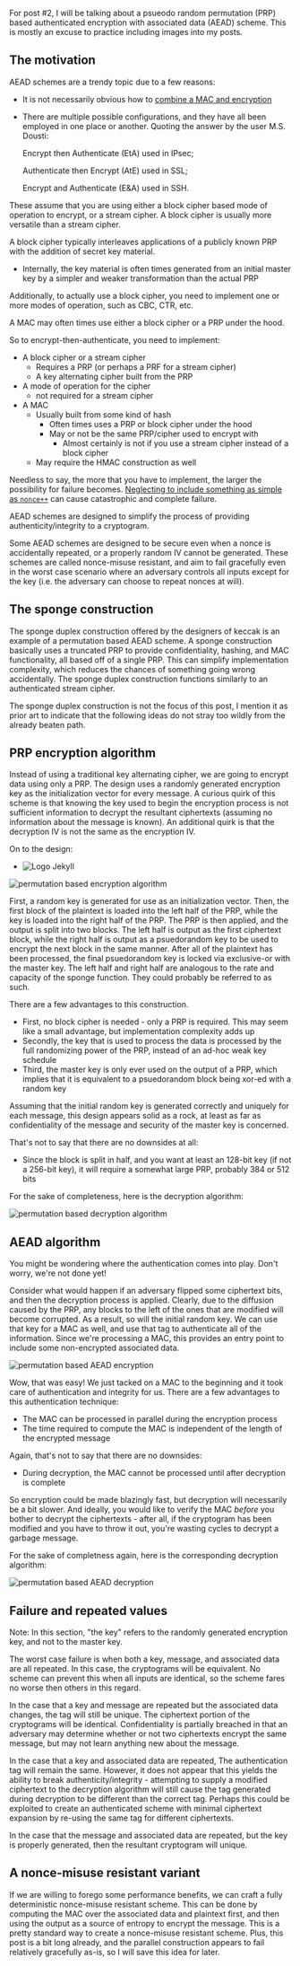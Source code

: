 For post #2, I will be talking about a psueodo random permutation (PRP) based authenticated encryption with associated data (AEAD) scheme. This is mostly an excuse to practice including images into my posts.

The motivation
----
AEAD schemes are a trendy topic due to a few reasons:
    
- It is not necessarily obvious how to [combine a MAC and encryption](https://crypto.stackexchange.com/questions/202/should-we-mac-then-encrypt-or-encrypt-then-mac)
- There are multiple possible configurations, and they have all been employed in one place or another. Quoting the answer by the user M.S. Dousti:
    
    Encrypt then Authenticate (EtA) used in IPsec;
    
    Authenticate then Encrypt (AtE) used in SSL;
    
    Encrypt and Authenticate (E&A) used in SSH.
    
These assume that you are using either a block cipher based mode of operation to encrypt, or a stream cipher. A block cipher is usually more versatile than a stream cipher.

A block cipher typically interleaves applications of a publicly known PRP with the addition of secret key material.

- Internally, the key material is often times generated from an initial master key by a simpler and weaker transformation than the actual PRP

Additionally, to actually use a block cipher, you need to implement one or more modes of operation, such as CBC, CTR, etc.

A MAC may often times use either a block cipher or a PRP under the hood.

So to encrypt-then-authenticate, you need to implement:

- A block cipher or a stream cipher
    - Requires a PRP (or perhaps a PRF for a stream cipher)
    - A key alternating cipher built from the PRP    
- A mode of operation for the cipher
    - not required for a stream cipher
- A MAC
    - Usually built from some kind of hash        
        - Often times uses a PRP or block cipher under the hood
        - May or not be the same PRP/cipher used to encrypt with
            - Almost certainly is not if you use a stream cipher instead of a block cipher
    - May require the HMAC construction as well
    
Needless to say, the more that you have to implement, the larger the possibility for failure becomes. [Neglecting to include something as simple as `nonce++`](https://lwn.net/Articles/423747/) can cause catastrophic and complete failure.

AEAD schemes are designed to simplify the process of providing authenticity/integrity to a cryptogram. 

Some AEAD schemes are designed to be secure even when a nonce is accidentally repeated, or a properly random IV cannot be generated. These schemes are called nonce-misuse resistant, and aim to fail gracefully even in the worst case scenario where an adversary controls all inputs except for the key (i.e. the adversary can choose to repeat nonces at will).

The sponge construction
-------
The sponge duplex construction offered by the designers of keccak is an example of a permutation based AEAD scheme. A sponge construction basically uses a truncated PRP to provide confidentiality, hashing, and MAC functionality, all based off of a single PRP. This can simplify implementation complexity, which reduces the chances of something going wrong accidentally. The sponge duplex construction functions similarly to an authenticated stream cipher.

The sponge duplex construction is not the focus of this post, I mention it as prior art to indicate that the following ideas do not stray too wildly from the already beaten path.


PRP encryption algorithm
-----
Instead of using a traditional key alternating cipher, we are going to encrypt data using only a PRP. The design uses a randomly generated encryption key as the initialization vector for every message. A curious quirk of this scheme is that knowing the key used to begin the encryption process is not sufficient information to decrypt the resultant ciphertexts (assuming no information about the message is known). An additional quirk is that the decryption IV is not the same as the encryption IV.

On to the design:

- ![Logo Jekyll](http://memofil.github.io/assets/images/categories/jekyll-logo.png)

![permutation based encryption algorithm](http://github.com/erose1337/erose1337.github.io/tree/master/img/prpencryption.png )

First, a random key is generated for use as an initialization vector. Then, the first block of the plaintext is loaded into the left half of the PRP, while the key is loaded into the right half of the PRP. The PRP is then applied, and the output is split into two blocks. The left half is output as the first ciphertext block, while the right half is output as a psuedorandom key to be used to encrypt the next block in the same manner. After all of the plaintext has been processed, the final psuedorandom key is locked via exclusive-or with the master key. The left half and right half are analogous to the rate and capacity of the sponge function. They could probably be referred to as such.

There are a few advantages to this construction. 
- First, no block cipher is needed - only a PRP is required. This may seem like a small advantage, but implementation complexity adds up
- Secondly, the key that is used to process the data is processed by the full randomizing power of the PRP, instead of an ad-hoc weak key schedule
- Third, the master key is only ever used on the output of a PRP, which implies that it is equivalent to a psuedorandom block being xor-ed with a random key

Assuming that the initial random key is generated correctly and uniquely for each message, this design appears solid as a rock, at least as far as confidentiality of the message and security of the master key is concerned. 

That's not to say that there are no downsides at all:
- Since the block is split in half, and you want at least an 128-bit key (if not a 256-bit key), it will require a somewhat large PRP, probably 384 or 512 bits

For the sake of completeness, here is the decryption algorithm:

![permutation based decryption algorithm](https://github.com/erose1337/erose1337.github.io/tree/master/img/prpdecryption.png)

AEAD algorithm
----
You might be wondering where the authentication comes into play. Don't worry, we're not done yet!

Consider what would happen if an adversary flipped some ciphertext bits, and then the decryption process is applied. Clearly, due to the diffusion caused by the PRP, any blocks to the left of the ones that are modified will become corrupted. As a result, so will the initial random key. We can use that key for a MAC as well, and use that tag to authenticate all of the information. Since we're processing a MAC, this provides an entry point to include some non-encrypted associated data.

![permutation based AEAD encryption](https://github.com/erose1337/erose1337.github.io/tree/master/img/prpmooe.png)

Wow, that was easy! We just tacked on a MAC to the beginning and it took care of authentication and integrity for us. There are a few advantages to this authentication technique:
- The MAC can be processed in parallel during the encryption process
- The time required to compute the MAC is independent of the length of the encrypted message

Again, that's not to say that there are no downsides:
- During decryption, the MAC cannot be processed until after decryption is complete

So encryption could be made blazingly fast, but decryption will necessarily be a bit slower. And ideally, you would like to verify the MAC *before* you bother to decrypt the ciphertexts - after all, if the cryptogram has been modified and you have to throw it out, you're wasting cycles to decrypt a garbage message. 

For the sake of completness again, here is the corresponding decryption algorithm:

![permutation based AEAD decryption](https://github.com/erose1337/erose1337.github.io/tree/master/img/prpmood.png)

Failure and repeated values
-------
Note: In this section, "the key" refers to the randomly generated encryption key, and not to the master key.

The worst case failure is when both a key, message, and associated data are all repeated. In this case, the cryptograms will be equivalent. No scheme can prevent this when all inputs are identical, so the scheme fares no worse then others in this regard.

In the case that a key and message are repeated but the associated data changes, the tag will still be unique. The ciphertext portion of the cryptograms will be identical. Confidentiality is partially breached in that an adversary may determine whether or not two ciphertexts encrypt the same message, but may not learn anything new about the message.

In the case that a key and associated data are repeated, The authentication tag will remain the same. However, it does not appear that this yields the ability to break authenticity/integrity - attempting to supply a modified ciphertext to the decryption algorithm will still cause the tag generated during decryption to be different than the correct tag. Perhaps this could be exploited to create an authenticated scheme with minimal ciphertext expansion by re-using the same tag for different ciphertexts.

In the case that the message and associated data are repeated, but the key is properly generated, then the resultant cryptogram will unique.


A nonce-misuse resistant variant
-----
If we are willing to forego some performance benefits, we can craft a fully deterministic nonce-misuse resistant scheme. This can be done by computing the MAC over the associated data and plaintext first, and then using the output as a source of entropy to encrypt the message. This is a pretty standard way to create a nonce-misuse resistant scheme. Plus, this post is a bit long already, and the parallel construction appears to fail relatively gracefully as-is, so I will save this idea for later.

